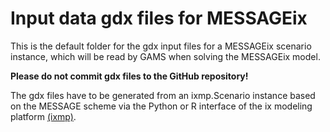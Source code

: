 # Input data gdx files for MESSAGEix

This is the default folder for the gdx input files 
for a MESSAGEix scenario instance,
which will be read by GAMS when solving the MESSAGEix model.

**Please do not commit gdx files to the GitHub repository!**

The gdx files have to be generated from an ixmp.Scenario instance
based on the MESSAGE scheme via the Python or R interface
of the ix modeling platform [(ixmp)](https://github.com/iiasa/ixmp).
